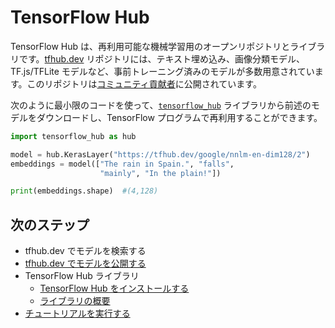 <!--* freshness: { owner: 'akhorlin' reviewed: '2020-09-14' } *-->

# TensorFlow Hub

TensorFlow Hub は、再利用可能な機械学習用のオープンリポジトリとライブラリです。[tfhub.dev](https://tfhub.dev) リポジトリには、テキスト埋め込み、画像分類モデル、TF.js/TFLite モデルなど、事前トレーニング済みのモデルが多数用意されています。このリポジトリは[コミュニティ貢献者](https://tfhub.dev/s?subtype=publisher)に公開されています。

次のように最小限のコードを使って、[`tensorflow_hub`](https://github.com/tensorflow/hub) ライブラリから前述のモデルをダウンロードし、TensorFlow プログラムで再利用することができます。

```python
import tensorflow_hub as hub

model = hub.KerasLayer("https://tfhub.dev/google/nnlm-en-dim128/2")
embeddings = model(["The rain in Spain.", "falls",
                    "mainly", "In the plain!"])

print(embeddings.shape)  #(4,128)
```

## 次のステップ

- tfhub.dev でモデルを検索する
- [tfhub.dev でモデルを公開する](publish.md)
- <a>TensorFlow Hub ライブラリ</a>
    - [TensorFlow Hub をインストールする](installation.md)
    - [ライブラリの概要](lib_overview.md)
- [チュートリアルを実行する](tutorials)
